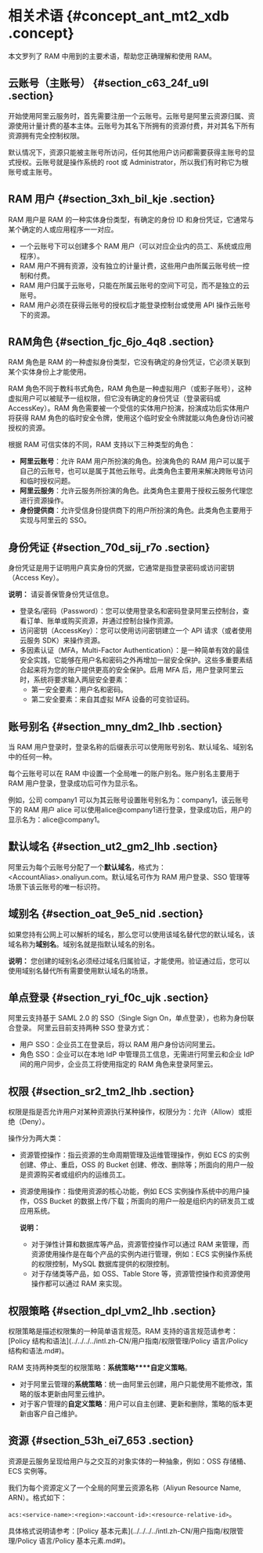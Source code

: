 # 相关术语 {#concept_ant_mt2_xdb .concept}

本文罗列了 RAM 中用到的主要术语，帮助您正确理解和使用 RAM。

## 云账号（主账号） {#section_c63_24f_u9l .section}

开始使用阿里云服务时，首先需要注册一个云账号。云账号是阿里云资源归属、资源使用计量计费的基本主体。云账号为其名下所拥有的资源付费，并对其名下所有资源拥有完全控制权限。

默认情况下，资源只能被主账号所访问，任何其他用户访问都需要获得主账号的显式授权。云账号就是操作系统的 root 或 Administrator，所以我们有时称它为根账号或主账号。

## RAM 用户 {#section_3xh_bil_kje .section}

RAM 用户是 RAM 的一种实体身份类型，有确定的身份 ID 和身份凭证，它通常与某个确定的人或应用程序一一对应。

-   一个云账号下可以创建多个 RAM 用户（可以对应企业内的员工、系统或应用程序）。
-   RAM 用户不拥有资源，没有独立的计量计费，这些用户由所属云账号统一控制和付费。
-   RAM 用户归属于云账号，只能在所属云账号的空间下可见，而不是独立的云账号。
-   RAM 用户必须在获得云账号的授权后才能登录控制台或使用 API 操作云账号下的资源。

## RAM角色 {#section_fjc_6jo_4q8 .section}

RAM 角色是 RAM 的一种虚拟身份类型，它没有确定的身份凭证，它必须关联到某个实体身份上才能使用。

RAM 角色不同于教科书式角色，RAM 角色是一种虚拟用户（或影子账号），这种虚拟用户可以被赋予一组权限，但它没有确定的身份凭证（登录密码或 AccessKey）。RAM 角色需要被一个受信的实体用户扮演，扮演成功后实体用户将获得 RAM 角色的临时安全令牌，使用这个临时安全令牌就能以角色身份访问被授权的资源。

根据 RAM 可信实体的不同，RAM 支持以下三种类型的角色：

-   **阿里云账号**：允许 RAM 用户所扮演的角色。扮演角色的 RAM 用户可以属于自己的云账号，也可以是属于其他云账号。此类角色主要用来解决跨账号访问和临时授权问题。
-   **阿里云服务**：允许云服务所扮演的角色。此类角色主要用于授权云服务代理您进行资源操作。
-   **身份提供商**：允许受信身份提供商下的用户所扮演的角色。此类角色主要用于实现与阿里云的 SSO。

## 身份凭证 {#section_70d_sij_r7o .section}

身份凭证是用于证明用户真实身份的凭据，它通常是指登录密码或访问密钥（Access Key）。

**说明：** 请妥善保管身份凭证信息。

-   登录名/密码（Password）：您可以使用登录名和密码登录阿里云控制台，查看订单、账单或购买资源，并通过控制台操作资源。
-   访问密钥（AccessKey）：您可以使用访问密钥建立一个 API 请求（或者使用云服务 SDK）来操作资源。
-   多因素认证（MFA，Multi-Factor Authentication）：是一种简单有效的最佳安全实践，它能够在用户名和密码之外再增加一层安全保护。这些多重要素结合起来将为您的账户提供更高的安全保护。启用 MFA 后，用户登录阿里云时，系统将要求输入两层安全要素：
    -   第一安全要素：用户名和密码。
    -   第二安全要素：来自其虚拟 MFA 设备的可变验证码。

## 账号别名 {#section_mny_dm2_lhb .section}

当 RAM 用户登录时，登录名称的后缀表示可以使用账号别名、默认域名、域别名中的任何一种。

每个云账号可以在 RAM 中设置一个全局唯一的账户别名。账户别名主要用于 RAM 用户登录，登录成功后可作为显示名。

例如，公司 company1 可以为其云账号设置账号别名为：company1，该云账号下的 RAM 用户 alice 可以使用alice@company1进行登录，登录成功后，用户的显示名为：alice@company1。

## 默认域名 {#section_ut2_gm2_lhb .section}

阿里云为每个云账号分配了一个**默认域名**，格式为：<AccountAlias\>.onaliyun.com。默认域名可作为 RAM 用户登录、SSO 管理等场景下该云账号的唯一标识符。

## 域别名 {#section_oat_9e5_nid .section}

如果您持有公网上可以解析的域名，那么您可以使用该域名替代您的默认域名，该域名称为**域别名**。域别名就是指默认域名的别名。

**说明：** 您创建的域别名必须经过域名归属验证，才能使用。验证通过后，您可以使用域别名替代所有需要使用默认域名的场景。

## 单点登录 {#section_ryi_f0c_ujk .section}

阿里云支持基于 SAML 2.0 的 SSO（Single Sign On，单点登录），也称为身份联合登录。 阿里云目前支持两种 SSO 登录方式：

-   用户 SSO：企业员工在登录后，将以 RAM 用户身份访问阿里云。
-   角色 SSO：企业可以在本地 IdP 中管理员工信息，无需进行阿里云和企业 IdP 间的用户同步，企业员工将使用指定的 RAM 角色来登录阿里云。

## 权限 {#section_sr2_tm2_lhb .section}

权限是指是否允许用户对某种资源执行某种操作，权限分为：允许（Allow）或拒绝（Deny）。

操作分为两大类：

-   资源管控操作：指云资源的生命周期管理及运维管理操作，例如 ECS 的实例创建、停止、重启，OSS 的 Bucket 创建、修改、删除等；所面向的用户一般是资源购买者或组织内的运维员工。
-   资源使用操作：指使用资源的核心功能，例如 ECS 实例操作系统中的用户操作，OSS Bucket 的数据上传/下载；所面向的用户一般是组织内的研发员工或应用系统。

    **说明：** 

    -   对于弹性计算和数据库等产品，资源管控操作可以通过 RAM 来管理，而资源使用操作是在每个产品的实例内进行管理，例如：ECS 实例操作系统的权限控制，MySQL 数据库提供的权限控制。
    -   对于存储类等产品，如 OSS、Table Store 等，资源管控操作和资源使用操作都可以通过 RAM 来实现。

## 权限策略 {#section_dpl_vm2_lhb .section}

权限策略是描述权限集的一种简单语言规范。RAM 支持的语言规范请参考：[Policy 结构和语法](../../../../intl.zh-CN/用户指南/权限管理/Policy 语言/Policy 结构和语法.md#)。

RAM 支持两种类型的权限策略：**系统策略****自定义策略**。

-   对于阿里云管理的**系统策略**：统一由阿里云创建，用户只能使用不能修改，策略的版本更新由阿里云维护。
-   对于客户管理的**自定义策略**：用户可以自主创建、更新和删除，策略的版本更新由客户自己维护。

## 资源 {#section_53h_ei7_653 .section}

资源是云服务呈现给用户与之交互的对象实体的一种抽象，例如：OSS 存储桶、ECS 实例等。

我们为每个资源定义了一个全局的阿里云资源名称（Aliyun Resource Name, ARN）。格式如下：

 `acs:<service-name>:<region>:<account-id>:<resource-relative-id>`。

具体格式说明请参考：[Policy 基本元素](../../../../intl.zh-CN/用户指南/权限管理/Policy 语言/Policy 基本元素.md#)。


